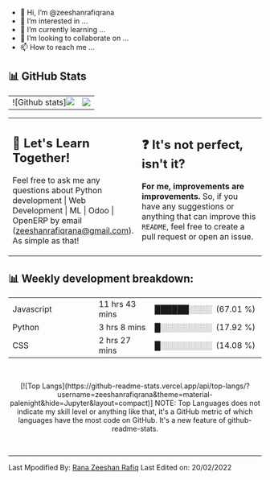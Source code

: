 - 👋 Hi, I’m @zeeshanrafiqrana
- 👀 I’m interested in ...
- 🌱 I’m currently learning ...
- 💞️ I’m looking to collaborate on ...
- 📫 How to reach me ...

<!---
zeeshanrafiqrana/zeeshanrafiqrana is a ✨ special ✨ repository because its `README.md` (this file) appears on your GitHub profile.
You can click the Preview link to take a look at your changes.
--->

<!-- <div align="center">
<h2 align="center" style="margin: 5px 10px;">Github stats:</h2> 

[![](https://github-readme-stats.vercel.app/api?username=zeeshanrafiqrana&show_icons=true&theme=tokyonight&hide_border=true&locale=en)](https://github.com/zeeshanrafiqrana)
[![](https://github-readme-streak-stats.herokuapp.com/?user=zeeshanrafiqrana&theme=material-palenight)](https://github.com/zeeshanrafiqrana)

[![Top Langs](https://github-readme-stats.vercel.app/api/top-langs/?username=zeeshanrafiqrana&theme=material-palenight&hide=Jupyter&layout=compact)]
</div> -->

## :bar_chart: GitHub Stats

|                                                                                                           |                                                                                      |
| --------------------------------------------------------------------------------------------------------- | ------------------------------------------------------------------------------------ |
| ![Github stats][![](https://github-readme-stats.vercel.app/api?username=zeeshanrafiqrana&show_icons=true&theme=tokyonight&hide_border=true&locale=en)](https://github.com/zeeshanrafiqrana) | [![](https://github-readme-streak-stats.herokuapp.com/?user=zeeshanrafiqrana&theme=material-palenight)](https://github.com/zeeshanrafiqrana) |
<table style="border: none">
  <tr>
  <td width="50%" valign="top">

## :raised_hands: Let's Learn Together!

Feel free to ask me any questions about Python development | Web Development | ML | Odoo | OpenERP by email  (<a href="mailto:zeeshanrafiqrana@gmail.com">zeeshanrafiqrana@gmail.com</a>). As simple as that!

  </td>
  <td width="50%" valign="top">

## :question: It's not perfect, isn't it?

**For me, improvements are improvements.** So, if you have any suggestions or anything that can improve this `README`, feel free to create a pull request or open an issue.

  </td>
  </tr>
</table>



<div>
  
<h2>📊 Weekly development breakdown: </h2>
<table>
                <tr>
                    <td width=215px;>
                        Javascript
                    </td>
                    <td>
                        11 hrs 43 mins
                    </td>
                    <td>
                        ██████░░░░&nbsp;&nbsp;(67.01 %)
                    </td>
                </tr>
                <tr>
                    <td width=220px;>
                        Python
                    </td>
                    <td width=145px;>
                        3 hrs 8 mins
                    </td>
                    <td width=230px;>
                        █░░░░░░░░░&nbsp;&nbsp;(17.92 %)
                    </td>
                </tr>
                <tr>
                    <td width=220px;>
                        CSS
                    </td>
                    <td width=145px;>
                        2 hrs 27 mins
                    </td>
                    <td width=230px;>
                        █░░░░░░░░░&nbsp;&nbsp;(14.08 %)
                    </td>
                </tr></table>
  </div>
  <br>
  
  <p align="center">
    [![Top Langs](https://github-readme-stats.vercel.app/api/top-langs/?username=zeeshanrafiqrana&theme=material-palenight&hide=Jupyter&layout=compact)]
    NOTE: Top Languages does not indicate my skill level or anything like that, it's a GitHub metric of which languages have the most code on GitHub. It's a new feature of github-readme-stats.
</p>
<br>
  
------
Last Mpodified By: [Rana Zeeshan Rafiq](https://github.com/zeeshanrafiqrana)
Last Edited on: 20/02/2022
